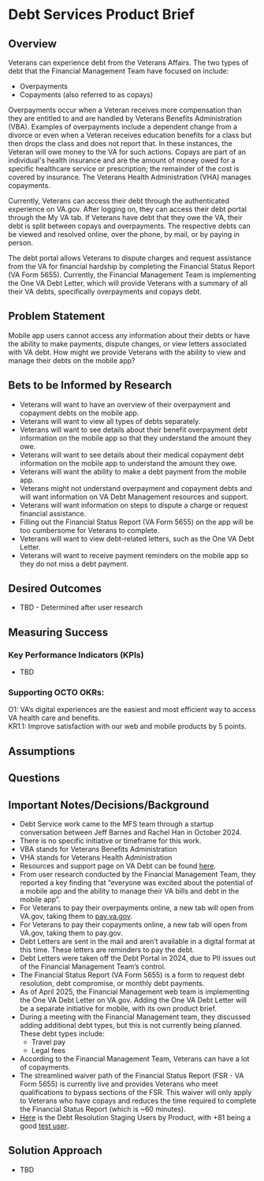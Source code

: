 # Debt Services Product Brief

## Overview

Veterans can experience debt from the Veterans Affairs. The two types of debt that the Financial Management Team have focused on include: 

* Overpayments   
* Copayments (also referred to as copays)

Overpayments occur when a Veteran receives more compensation than they are entitled to and are handled by Veterans Benefits Administration (VBA). Examples of overpayments include a dependent change from a divorce or even when a Veteran receives education benefits for a class but then drops the class and does not report that. In these instances, the Veteran will owe money to the VA for such actions. Copays are part of an individual's health insurance and are the amount of money owed for a specific healthcare service or prescription; the remainder of the cost is covered by insurance. The Veterans Health Administration (VHA) manages copayments.  

Currently, Veterans can access their debt through the authenticated experience on VA.gov. After logging on, they can access their debt portal through the My VA tab. If Veterans have debt that they owe the VA, their debt is split between copays and overpayments. The respective debts can be viewed and resolved online, over the phone, by mail, or by paying in person. 

The debt portal allows Veterans to dispute charges and request assistance from the VA for financial hardship by completing the Financial Status Report (VA Form 5655). Currently, the Financial Management Team is implementing the One VA Debt Letter, which will provide Veterans with a summary of all their VA debts, specifically overpayments and copays debt. 

## Problem Statement

Mobile app users cannot access any information about their debts or have the ability to make payments, dispute changes, or view letters associated with VA debt. How might we provide Veterans with the ability to view and manage their debts on the mobile app?  

## Bets to be Informed by Research

* Veterans will want to have an overview of their overpayment and copayment debts on the mobile app.  
* Veterans will want to view all types of debts separately.   
* Veterans will want to see details about their benefit overpayment debt information on the mobile app so that they understand the amount they owe.  
* Veterans will want to see details about their medical copayment debt information on the mobile app to understand the amount they owe.  
* Veterans will want the ability to make a debt payment from the mobile app.   
* Veterans might not understand overpayment and copayment debts and will want information on VA Debt Management resources and support.  
* Veterans will want information on steps to dispute a charge or request financial assistance.  
* Filling out the Financial Status Report (VA Form 5655\) on the app will be too cumbersome for Veterans to complete.   
* Veterans will want to view debt-related letters, such as the One VA Debt Letter.   
* Veterans will want to receive payment reminders on the mobile app so they do not miss a debt payment.

## Desired Outcomes

* TBD \- Determined after user research 

## Measuring Success

### Key Performance Indicators (KPIs)

* TBD

### Supporting OCTO OKRs:

O1: VA’s digital experiences are the easiest and most efficient way to access VA health care and benefits.  
KR1.1: Improve satisfaction with our web and mobile products by 5 points.

## Assumptions


## Questions


## Important Notes/Decisions/Background

* Debt Service work came to the MFS team through a startup conversation between Jeff Barnes and Rachel Han in October 2024\.  
* There is no specific initiative or timeframe for this work.  
* VBA stands for Veterans Benefits Administration  
* VHA stands for Veterans Health Administration  
* Resources and support page on VA Debt can be found [here](https://www.va.gov/resources/va-debt-management/).   
* From user research conducted by the Financial Management Team, they reported a key finding that “everyone was excited about the potential of a mobile app and the ability to manage their VA bills and debt in the mobile app”.    
* For Veterans to pay their overpayments online, a new tab will open from VA.gov, taking them to [pay.va.gov](https://www.pay.va.gov/).  
* For Veterans to pay their copayments online, a new tab will open from VA.gov, taking them to pay.gov.    
* Debt Letters are sent in the mail and aren’t available in a digital format at this time. These letters are reminders to pay the debt.  
* Debt Letters were taken off the Debt Portal in 2024, due to PII issues out of the Financial Management Team’s control.  
* The Financial Status Report (VA Form 5655\) is a form to request debt resolution, debt compromise, or monthly debt payments.      
* As of April 2025, the Financial Management web team is implementing the One VA Debt Letter on VA.gov. Adding the One VA Debt Letter will be a separate initiative for mobile, with its own product brief.   
* During a meeting with the Financial Management team, they discussed adding additional debt types, but this is not currently being planned. These debt types include:  
  * Travel pay  
  * Legal fees  
* According to the Financial Management Team, Veterans can have a lot of copayments.  
* The streamlined waiver path of the Financial Status Report (FSR \- VA Form 5655\) is currently live and provides Veterans who meet qualifications to bypass sections of the FSR. This waiver will only apply  to Veterans who have copays and reduces the time required to complete the Financial Status Report (which is \~60 minutes).  
* [Here](https://github.com/department-of-veterans-affairs/va.gov-team/blob/master/teams/vsa/teams/benefits-memorials-2/staging-users-debtproducts.md) is the Debt Resolution Staging Users by Product, with \+81 being a good [test user](https://github.com/department-of-veterans-affairs/va.gov-team-sensitive/blob/master/Administrative/vagov-users/mvi-staging-users.csv). 

## Solution Approach

* TBD
